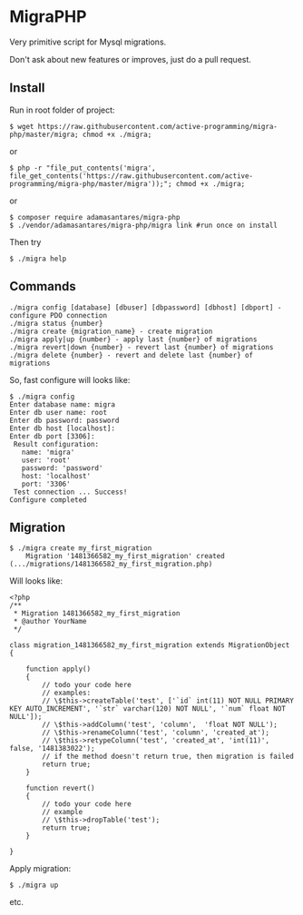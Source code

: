 MigraPHP
========

Very primitive script for Mysql migrations.

Don't ask about new features or improves, just do a pull request.

Install
-------

Run in root folder of project:

```
$ wget https://raw.githubusercontent.com/active-programming/migra-php/master/migra; chmod +x ./migra; 
```
or

```
$ php -r "file_put_contents('migra', file_get_contents('https://raw.githubusercontent.com/active-programming/migra-php/master/migra'));"; chmod +x ./migra;
```

or

```
$ composer require adamasantares/migra-php
$ ./vendor/adamasantares/migra-php/migra link #run once on install
```

Then try

```
$ ./migra help
```

Commands
--------

```
./migra config [database] [dbuser] [dbpassword] [dbhost] [dbport] - configure PDO connection
./migra status {number}
./migra create {migration_name} - create migration
./migra apply|up {number} - apply last {number} of migrations
./migra revert|down {number} - revert last {number} of migrations
./migra delete {number} - revert and delete last {number} of migrations
```

So, fast configure will looks like:

```
$ ./migra config
Enter database name: migra
Enter db user name: root
Enter db password: password
Enter db host [localhost]: 
Enter db port [3306]: 
 Result configuration:
   name: 'migra'
   user: 'root'
   password: 'password'
   host: 'localhost'
   port: '3306'
 Test connection ... Success!
Configure completed
```

Migration
---------

```
$ ./migra create my_first_migration
    Migration '1481366582_my_first_migration' created (.../migrations/1481366582_my_first_migration.php)
```

Will looks like:

```
<?php
/**
 * Migration 1481366582_my_first_migration
 * @author YourName
 */ 

class migration_1481366582_my_first_migration extends MigrationObject
{

    function apply()
    {
        // todo your code here
        // examples:
        // \$this->createTable('test', ['`id` int(11) NOT NULL PRIMARY KEY AUTO_INCREMENT', '`str` varchar(120) NOT NULL', '`num` float NOT NULL']);
        // \$this->addColumn('test', 'column',  'float NOT NULL');
        // \$this->renameColumn('test', 'column', 'created_at');
        // \$this->retypeColumn('test', 'created_at', 'int(11)', false, '1481383022');
        // if the method doesn't return true, then migration is failed
        return true;
    }

    function revert()
    {
        // todo your code here
        // example
        // \$this->dropTable('test');
        return true;
    }

}
```

Apply migration:

```
$ ./migra up
```

etc.